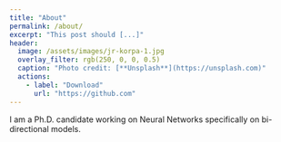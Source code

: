 ```yaml
---
title: "About"
permalink: /about/
excerpt: "This post should [...]"
header:
  image: /assets/images/jr-korpa-1.jpg
  overlay_filter: rgb(250, 0, 0, 0.5)
  caption: "Photo credit: [**Unsplash**](https://unsplash.com)"
  actions:
    - label: "Download"
      url: "https://github.com"
---
```


I am a Ph.D. candidate working on Neural Networks specifically on bi-directional models.

